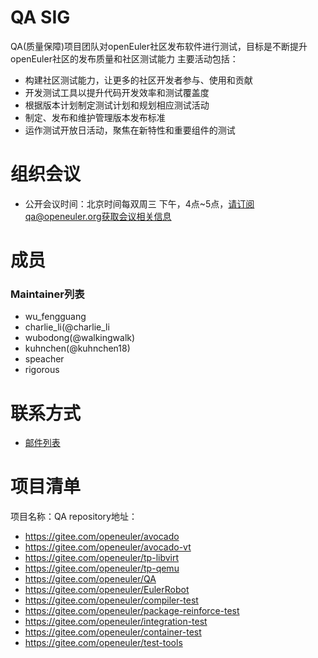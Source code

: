 
# QA SIG
QA(质量保障)项目团队对openEuler社区发布软件进行测试，目标是不断提升openEuler社区的发布质量和社区测试能力
主要活动包括：
- 构建社区测试能力，让更多的社区开发者参与、使用和贡献
- 开发测试工具以提升代码开发效率和测试覆盖度
- 根据版本计划制定测试计划和规划相应测试活动
- 制定、发布和维护管理版本发布标准
- 运作测试开放日活动，聚焦在新特性和重要组件的测试

# 组织会议
- 公开会议时间：北京时间每双周三 下午，4点~5点，请订阅qa@openeuler.org获取会议相关信息

# 成员
### Maintainer列表
- wu_fengguang
- charlie_li(@charlie_li
- wubodong(@walkingwalk)
- kuhnchen(@kuhnchen18)
- speacher
- rigorous

# 联系方式
- [邮件列表](qa@openeuler.org)

# 项目清单

项目名称：QA
repository地址：
  - https://gitee.com/openeuler/avocado
  - https://gitee.com/openeuler/avocado-vt
  - https://gitee.com/openeuler/tp-libvirt
  - https://gitee.com/openeuler/tp-qemu
  - https://gitee.com/openeuler/QA
  - https://gitee.com/openeuler/EulerRobot
  - https://gitee.com/openeuler/compiler-test
  - https://gitee.com/openeuler/package-reinforce-test
  - https://gitee.com/openeuler/integration-test
  - https://gitee.com/openeuler/container-test
  - https://gitee.com/openeuler/test-tools

